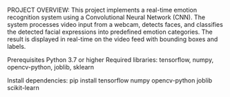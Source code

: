 PROJECT OVERVIEW:
This project implements a real-time emotion recognition system using a Convolutional Neural Network (CNN). The system processes video input from a webcam, detects faces, and classifies the detected facial expressions into predefined emotion categories. The result is displayed in real-time on the video feed with bounding boxes and labels.

Prerequisites
  Python 3.7 or higher
  Required libraries: tensorflow, numpy, opencv-python, joblib, sklearn

Install dependencies:
pip install tensorflow numpy opencv-python joblib scikit-learn
